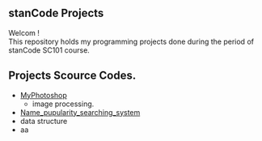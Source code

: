 ## stanCode Projects
Welcom !\
This repository holds my programming projects done during the period of stanCode SC101 course.

## Projects Scource Codes.
* [MyPhotoshop](https://github.com/easyawei/MystanCodeProjects/blob/main/MystanCodeProjects/my_photoshop/stanCodeshop.py)
  * image processing.
*  [Name_pupularity_searching_system](https://github.com/easyawei/MystanCodeProjects/blob/main/MystanCodeProjects/searching_system_name/babygraphics.py)
  * data structure  
  * aa

